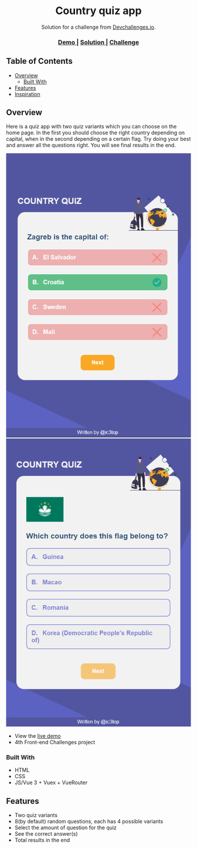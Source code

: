<h1 align="center">Country quiz app</h1>

<div align="center">
   Solution for a challenge from  <a href="http://devchallenges.io" target="_blank">Devchallenges.io</a>.
</div>

<div align="center">
  <h3>
    <a href="https://ic3top.github.io/devChallenges/country-quiz-app/dist/">
      Demo
    </a>
    <span> | </span>
    <a href="https://devchallenges.io/solutions/j8ssFtGPQpQnzwD5tyNx">
      Solution
    </a>
    <span> | </span>
    <a href="https://devchallenges.io/challenges/Bu3G2irnaXmfwQ8sZkw8">
      Challenge
    </a>
  </h3>
</div>

<!-- TABLE OF CONTENTS -->

## Table of Contents

- [Overview](#overview)
    - [Built With](#built-with)
- [Features](#features)
- [Inspiration](#inspiration)

<!-- OVERVIEW -->

## Overview
Here is a quiz app with two quiz variants which you can choose on the home page. In the first you should choose the right country depending on capital, when in the second depending on a certain flag. 
Try doing your best and answer all the questions right. You will see final results in the end.

![quiz illustration](./screenshots/country_demo.png)
![quiz illustration with flag](./screenshots/flag_demo.png)

- View the [live demo](https://ic3top.github.io/devChallenges/country-quiz-app/dist/)
- 4th Front-end Challenges project

### Built With

- HTML
- CSS
- JS/Vue 3 + Vuex + VueRouter

## Features

- Two quiz variants
- 8(by default) random questions, each has 4 possible variants
- Select the amount of question for the quiz
- See the correct answer(s)
- Total results in the end
